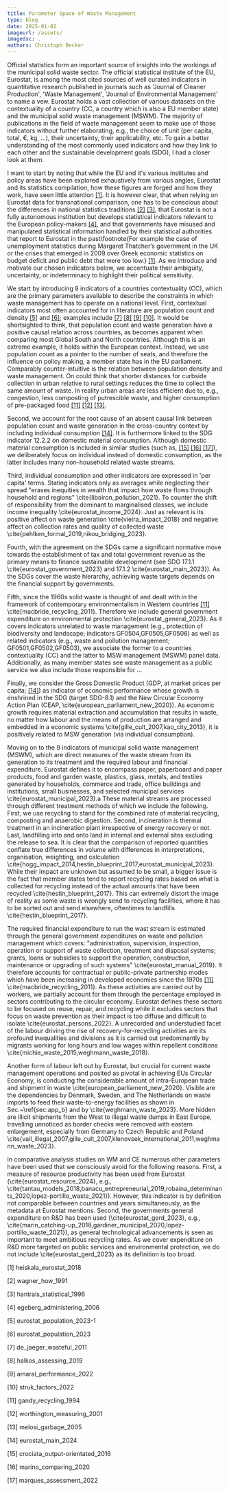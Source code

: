 ```yaml
---
title: Parameter Space of Waste Management
type: blog
date: 2025-01-02
imageurl: /assets/
imagedsc: .
authors: Christoph Becker
---
```


Official statistics form an important source of insights into the workings of the municipal solid waste sector. The official statistical institute of the EU, Eurostat, is among the most cited sources of well curated indicators in quantitative research published in journals such as 'Journal of Cleaner Production', 'Waste Management', 'Journal of Environmental Management' to name a vew. Eurostat holds a vast collection of various datasets on the contextuality of a country (CC, a country which is also a EU member state) and the municipal solid waste management (MSWM). The majority of publications in the field of waste management seem to make use of those indicators without further elaborating, e.g., the choice of unit (per capita, total, €, kg, ...), their uncertainty, their applicability, etc. To gain a better understanding of the most commonly used indicators and how they link to each other and the sustainable development goals (SDG), I had a closer look at them.

I want to start by noting that while the EU and it's various institutes and policy areas have been explored exhaustively from various angles, Eurostat and its statistics compilation, how these figures are forged and how they work, have seen little attention [[1]](#1). It is however clear, that when relying on Eurostat data for transnational comparison, one has to be conscious about the differences in national statistics traditions [[2]](#2) [[3]](#3), that Eurostat is not a fully autonomous institution but develops statistical indicators relevant to the European policy-makers [[4]](#4), and that governments have misused and manipulated statistical information handled by their statistical authorities that report to Eurostat in the past\footnote{For example the case of unemployment statistics during Margaret Thatcher’s government in the UK or the crises that emerged in 2009 over Greek economic statistics on budget deficit and public debt that were too low.} [[1]](#1). As we introduce and motivate our chosen indicators below, we accentuate their ambiguity, uncertainty, or indeterminacy to highlight their political sensitivity.

We start by introducing 8 indicators of a countries contextuality (CC), which are the primary parameters available to describe the constraints in which waste management has to operate on a national level. First, contextual indicators most often accounted for in literature are population count and density [[5]](#5) and [[6]](#6); examples include [[7]](#7) [[8]](#8) [[9]](#9) [[10]](#10). It would be shortsighted to think, that population count and waste generation have a positive causal relation across countries, as becomes apparent when comparing most Global South and North countries. Although this is an extreme example, it holds within the European context. Instead, we use population count as a pointer to the number of seats, and therefore the influence on policy making, a member state has in the EU parliament. Comparably counter-intuitive is the relation between population density and waste management. On could think that shorter distances for curbside collection in urban relative to rural settings reduces the time to collect the same amount of waste. In reality urban areas are less efficient due to, e.g., congestion, less composting of putrescible waste, and higher consumption of pre-packaged food [[11]](#11) [[12]](#12) [[13]](#13).

Second, we account for the root cause of an absent causal link between population count and waste generation in the cross-country context by including individual consumption [[14]](#14). It is furthermore linked to the SDG indicator 12.2.2 on domestic material consumption. Although domestic material consumption is included in similar studies (such as, [[15]](#15) [[16]](#16) [[17]](#17)), we deliberately focus on individual instead of domestic consumption, as the latter includes many non-household related waste streams.

Third, individual consumption and other indicators are expressed in 'per capita' terms. Stating indicators only as averages while neglecting their spread "erases inequities in wealth that impact how waste flows through household and regions" \cite{liboiron_pollution_2021}. To counter the shift of responsibility from the dominant to marginalised classes, we include income inequality \cite{eurostat_income_2024}. Just as relevant is its positive affect on waste generation \cite{vieira_impact_2018} and negative affect on collection rates and quality of collected waste \cite{pehlken_formal_2019,nikou_bridging_2023}.

Fourth, with the agreement on the SDGs came a significant normative move towards the establishment of tax and total government revenue as the primary means to finance sustainable development (see SDG 17.1.1 \cite{eurostat_government_2023} and 17.1.2 \cite{eurostat_main_2023}). As the SDGs cover the waste hierarchy, achieving waste targets depends on the financial support by governments.

Fifth, since the 1960s solid waste is thought of and dealt with in the framework of contemporary environmentalism in Western countries [[11]](#11) \cite{macbride_recycling_2011}. Therefore we include general government expenditure on environmental protection \cite{eurostat_general_2023}. As it covers indicators unrelated to waste management (e.g., protection of biodiversity and landscape; indicators GF0504,GF0505,GF0506) as well as related indicators (e.g., waste and pollution management; GF0501,GF0502,GF0503), we associate the former to a countries contextuality (CC) and the latter to MSW management (MSWM) panel data. Additionally, as many member states see waste management as a public service we also include those responsible for ...

Finally, we consider the Gross Domestic Product (GDP, at market prices per capita; [[14]](#14)) as indicator of economic performance whose growth is enshrined in the SDG (target SDG-8.1) and the New Circular Economy Action Plan (CEAP, \cite{european_parliament_new_2020}). As economic growth requires material extraction and accumulation that results in waste, no matter how labour and the means of production are arranged and embedded in a economic systems \cite{gille_cult_2007,kao_city_2013}, it is positively related to MSW generation (via individual consumption).

Moving on to the 9 indicators of municipal solid waste management (MSWM), which are direct measures of the waste stream from its generation to its treatment and the required labour and financial expenditure. Eurostat defines it to encompass paper, paperboard and paper products, food and garden waste, plastics, glass, metals, and textiles generated by households, commerce and trade, office buildings and institutions, small businesses, and selected municipal services \cite{eurostat_municipal_2023}.a These material streams are processed through different treatment methods of which we include the following. First, we use recycling to stand for the combined rate of material recycling, composting and anaerobic digestion. Second, incineration is thermal treatment in an incineration plant irrespective of energy recovery or not. Last, landfilling into and onto land in internal and external sites excluding the release to sea. It is clear that the comparison of reported quantities conflate true differences in volume with differences in interpretations, organisation, weighting, and calculation \cite{hogg_impact_2014,hestin_blueprint_2017,eurostat_municipal_2023}. While their impact are unknown but assumed to be small, a bigger issue is the fact that member states tend to report recycling rates based on what is collected for recycling instead of the actual amounts that have been recycled \cite{hestin_blueprint_2017}. This can extremely distort the image of reality as some waste is wrongly send to recycling facilities, where it has to be sorted out and send elsewhere, oftentimes to landfills \cite{hestin_blueprint_2017}.

The required financial expenditure to run the wast stream is estimated through the general government expenditures on waste and pollution management which covers: "administration, supervision, inspection, operation or support of waste collection, treatment and disposal systems; grants, loans or subsidies to support the operation, construction, maintenance or upgrading of such systems" \cite{eurostat_manual_2019}. It therefore accounts for contractual or public-private partnership modes which have been increasing in developed economies since the 1970s [[11]](#11) \cite{macbride_recycling_2011}. As these activities are carried out by workers, we partially account for them through the percentage employed in sectors contributing to the circular economy. Eurostat defines these sectors to be focused on reuse, repair, and recycling while it excludes sectors that focus on waste prevention as their impact is too diffuse and difficult to isolate \cite{eurostat_persons_2022}. A unrecorded and understudied facet of the labour driving the rise of recovery-for-recycling activities are its profound inequalities and divisions as it is carried out predominantly by migrants working for long hours and low wages within repellent conditions \cite{michie_waste_2015,weghmann_waste_2018}.

Another form of labour left out by Eurostat, but crucial for current waste management operations and posited as pivotal in achieving EUs Circular Economy, is conducting the considerable amount of intra-European trade and shipment in waste \cite{european_parliament_new_2020}. Visible are the dependencies by Denmark, Sweden, and The Netherlands on waste imports to feed their waste-to-energy facilities as shown in Sec.~\ref{sec:app_b} and by \cite{weghmann_waste_2023}. More hidden are illicit shipments from the West to illegal waste dumps in East Europe, travelling unnoticed as border checks were removed with eastern enlargement, especially from Germany to Czech Republic and Poland \cite{vail_illegal_2007,gille_cult_2007,klenovsek_international_2011,weghmann_waste_2023}.

In comparative analysis studies on WM and CE numerous other parameters have been used that we consciously avoid for the following reasons. First, a measure of resource productivity has been used from Eurostat (\cite{eurostat_resource_2024}, e.g., \cite{tantau_models_2018,banacu_entrepreneurial_2019,robaina_determinants_2020,lopez-portillo_waste_2021}). However, this indicator is by definition not comparable between countries and years simultaneously, as the metadata at Eurostat mentions. Second, the governments general expenditure on R\&D has been used (\cite{eurostat_gerd_2023}, e.g., \cite{marin_catching-up_2018,gardiner_municipal_2020,lopez-portillo_waste_2021}), as general technological advancements is seen as important to meet ambitious recycling rates. As we cover expenditure on R\&D more targeted on public services and environmental protection, we do not include \cite{eurostat_gerd_2023} as its definition is too broad.

<a id="1">[1]</a>
heiskala_eurostat_2018

<a id="2">[2]</a>
wagner_how_1991

<a id="3">[3]</a>
hantrais_statistical_1996

<a id="4">[4]</a>
egeberg_administering_2006

<a id="5">[5]</a>
eurostat_population_2023-1

<a id="6">[6]</a>
eurostat_population_2023

<a id="7">[7]</a>
de_jaeger_wasteful_2011

<a id="8">[8]</a>
halkos_assessing_2019

<a id="9">[9]</a>
amaral_performance_2022

<a id="10">[10]</a>
struk_factors_2022

<a id="11">[11]</a>
gandy_recycling_1994

<a id="11">[12]</a>
worthington_measuring_2001

<a id="13">[13]</a>
melosi_garbage_2005

<a id="14">[14]</a>
eurostat_main_2024

<a id="15">[15]</a>
crociata_output-orientated_2016

<a id="16">[16]</a>
marino_comparing_2020

<a id="17">[17]</a>
marques_assessment_2022